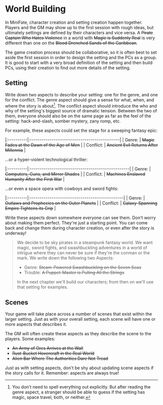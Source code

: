 ---
---
# World Building

In MiniFate, character creation and setting creation happen together. Players
and the GM may show up to the first session with rough ideas, but ultimately
settings are defined by their characters and vice versa. A ~~Pirate Captain
Who Hates Violence~~ in a world with ~~Magic is Suddenly Real~~ is very
different than one on the ~~Blood Drenched Sands of the Caribbean~~.

The game creation process should be collaborative, so it is often best to set
aside the first session in order to design the setting and the PCs as a group.
It is good to start with a very broad definition of the setting and then build
PCs, using their creation to find out more details of the setting.

## Setting

Write down two aspects to describe your setting: one for the genre, and one
for the conflict. The genre aspect should give a sense for what, when, and
where the story is about[^1]. The conflict aspect should introduce the who and
why of the setting's biggest source of dramatic tension. Between the two of
them, everyone should also be on the same page as far as the feel of the
setting: hack-and-slash, somber mystery, zany romp, etc.

[^1]: You don't need to spell everything out explicitly. But after reading the genre aspect, a stranger should be able to guess if the setting has magic, space travel, both, or neither.

For example, these aspects could set the stage for a sweeping fantasy epic:

|:----------|:----------------------------------------------|
|    Genre: | ~~Magic Fades at the Dawn of the Age of Men~~ |
| Conflict: | ~~Ancient Evil Returns After Millennia~~      |

...or a hyper-violent technological thriller:

|:----------|:---------------------------------------------------|
|    Genre: | ~~Computers, Guns, and Mirror Shades~~             |
| Conflict: | ~~Machines Enslaved Humanity After the First War~~ |


...or even a space opera with cowboys and sword fights:

|:----------|:------------------------------------------------|
|    Genre: | ~~Outlaws and Prophecies on the Outer Planets~~ |
| Conflict: | ~~Galaxy-Spanning Empire Tightens its Grip~~    |

Write these aspects down somewhere everyone can see them. Don't worry about
making them perfect. They're just a starting point. You can come back and
change them during character creation, or even after the story is underway!

> <!--Do we need more of an intro? Like "We'll build an example world, example
> characters, and use them to show you how to play..." ?-->
>
> We decide to be sky pirates in a steampunk fantasy world. We want magic,
> sword fights, and swashbuckling adventures in a world of intrigue where they
> can never be sure if they're the conman or the mark. We write down the
> following two Aspects:
> 
> - Genre: ~~Steam-Powered Swashbuckling on the Seven Seas~~
> - Trouble: ~~A Puppet-Master is Pulling All the Strings~~
> 
> In the next chapter we'll build our characters; from then on we'll use that
> setting for examples.

## Scenes

Your game will take place across a number of scenes that exist within the
larger setting. Just as with your overall setting, each scene will have one or
more aspects that describes it.

The GM will often create these aspects as they describe the scene to the
players. Some examples:

- ~~An Army of Orcs Arrives at the Wall~~
- ~~Rust-Bucket Hovercraft in the Real World~~
- ~~Alien Bar Where The Authorities Dare Not Tread~~

Just as with setting aspects, don't be shy about updating scene aspects if the
story calls for it. Remember: aspects are always true! <!-- TODO: I don't
think we've ever said this before.-->

